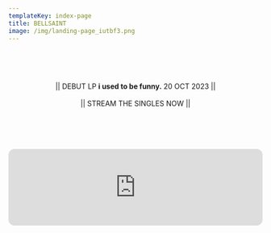 ```yaml
---
templateKey: index-page
title: BELLSAINT
image: /img/landing-page_iutbf3.png
---
```

<br><br><br><center>|| DEBUT LP <b>i used to be funny.</b> 20 OCT 2023 ||<br><br>|| STREAM THE SINGLES NOW ||</center><br><br><br>

<br><iframe style="border-radius:12px" src="https://open.spotify.com/embed/album/57AgoXhWPiwZF3QEP386mY?utm_source=generator&theme=0" width="100%" height="152" frameBorder="0" allowfullscreen="" allow="autoplay; clipboard-write; encrypted-media; fullscreen; picture-in-picture" loading="lazy"></iframe><br><br>
